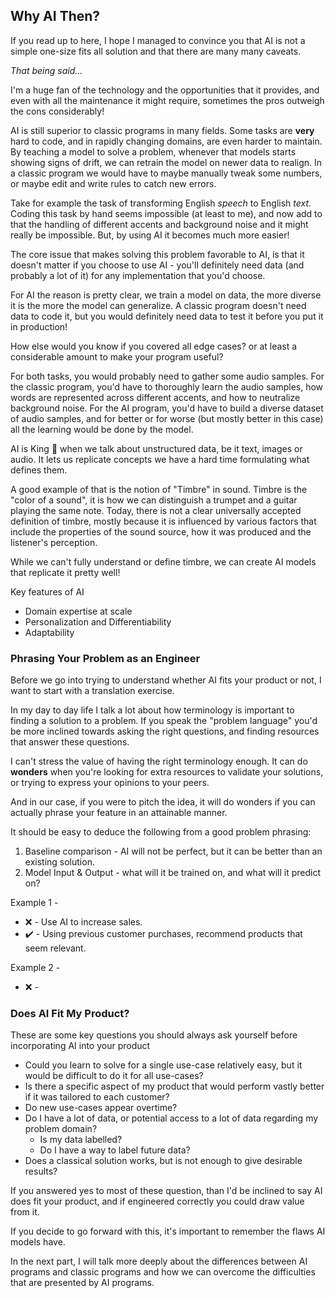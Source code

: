 ## Why AI Then?

If you read up to here, I hope I managed to convince you that AI is not a simple one-size fits all solution and that there are many many caveats.

*That being said...*

I'm a huge fan of the technology and the opportunities that it provides, and even with all the maintenance it might require, sometimes the pros outweigh the cons considerably!

AI is still superior to classic programs in many fields. Some tasks are **very** hard to code, and in rapidly changing domains, are even harder to maintain. By teaching a model to solve a problem, whenever that models starts showing signs of drift, we can retrain the model on newer data to realign. In a classic program we would have to maybe manually tweak some numbers, or maybe edit and write rules to catch new errors. 

Take for example the task of transforming English *speech* to English *text*. 
Coding this task by hand seems impossible (at least to me), and now add to that the handling of different accents and background noise and it might really be impossible. But, by using AI it becomes much more easier!

The core issue that makes solving this problem favorable to AI, is that it doesn't matter if you choose to use AI  - you'll definitely need data (and probably a lot of it) for any implementation that you'd choose. 

For AI the reason is pretty clear, we train a model on data, the more diverse it is the more the model can generalize. A classic program doesn't need data to code it, but you would definitely need data to test it before you put it in production! 

How else would you know if you covered all edge cases? or at least a considerable amount to make your program useful?

For both tasks, you would probably need to gather some audio samples. For the classic program, you'd have to thoroughly learn the audio samples, how words are represented across different accents, and how to neutralize background noise. For the AI program, you'd have to build a diverse dataset of audio samples, and for better or for worse (but mostly better in this case) all the learning would be done by the model.

AI is King 👑 when we talk about unstructured data, be it text, images or audio. It lets us replicate concepts we have a hard time formulating what defines them. 

A good example of that is the notion of "Timbre" in sound. Timbre is the "color of a sound", it is how we can distinguish a trumpet and a guitar playing the same note. Today, there is not a clear universally accepted definition of timbre, mostly because it is influenced by various factors that include the properties of the sound source, how it was produced and the listener's perception. 

While we can't fully understand or define timbre, we can create AI models that replicate it pretty well!

Key features of AI
* Domain expertise at scale
* Personalization and Differentiability
* Adaptability

### Phrasing Your Problem as an Engineer

Before we go into trying to understand whether AI fits your product or not, I want to start with a translation exercise. 

In my day to day life I talk a lot about how terminology is important to finding a solution to a problem. If you speak the "problem language" you'd be more inclined towards asking the right questions, and finding resources that answer these questions.

I can't stress the value of having the right terminology enough. It can do **wonders** when you're looking for extra resources to validate your solutions, or trying to express your opinions to your peers.

And in our case, if you were to pitch the idea, it will do wonders if you can actually phrase your feature in an attainable manner.

It should be easy to deduce the following from a good problem phrasing:
1. Baseline comparison - AI will not be perfect, but it can be better than an existing solution.
2. Model Input & Output - what will it be trained on, and what will it predict on?

Example 1 - 
* ❌ - Use AI to increase sales.
* ✔️ - Using previous customer purchases, recommend products that seem relevant.

Example 2 - 
*  ❌ - 

### Does AI Fit My Product?


These are some key questions you should always ask yourself before incorporating AI into your product

* Could you learn to solve for a single use-case relatively easy, but it would be difficult to do it for all use-cases?
* Is there a specific aspect of my product that would perform vastly better if it was tailored to each customer?
* Do new use-cases appear overtime?
* Do I have a lot of data, or potential access to a lot of data regarding my problem domain?
	* Is my data labelled?
	* Do I have a way to label future data?
* Does a classical solution works, but is not enough to give desirable results?

If you answered yes to most of these question, than I'd be inclined to say AI does fit your product, and if engineered correctly you could draw value from it.

If you decide to go forward with this, it's important to remember the flaws AI models have.

In the next part, I will talk more deeply about the differences between AI programs and classic programs and how we can overcome the difficulties that are presented by AI programs. 